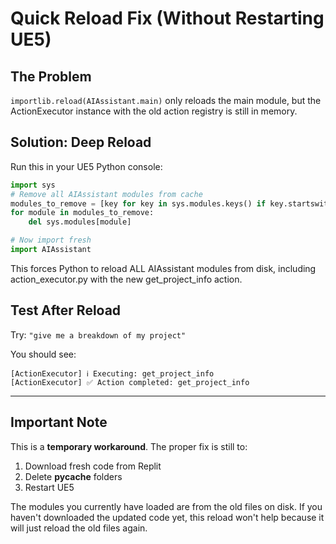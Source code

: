 # Quick Reload Fix (Without Restarting UE5)

## The Problem
`importlib.reload(AIAssistant.main)` only reloads the main module, but the ActionExecutor instance with the old action registry is still in memory.

## Solution: Deep Reload

Run this in your UE5 Python console:

```python
import sys
# Remove all AIAssistant modules from cache
modules_to_remove = [key for key in sys.modules.keys() if key.startswith('AIAssistant')]
for module in modules_to_remove:
    del sys.modules[module]

# Now import fresh
import AIAssistant
```

This forces Python to reload ALL AIAssistant modules from disk, including action_executor.py with the new get_project_info action.

## Test After Reload

Try: `"give me a breakdown of my project"`

You should see:
```
[ActionExecutor] ℹ️ Executing: get_project_info
[ActionExecutor] ✅ Action completed: get_project_info
```

---

## Important Note

This is a **temporary workaround**. The proper fix is still to:
1. Download fresh code from Replit
2. Delete __pycache__ folders
3. Restart UE5

The modules you currently have loaded are from the old files on disk. If you haven't downloaded the updated code yet, this reload won't help because it will just reload the old files again.
